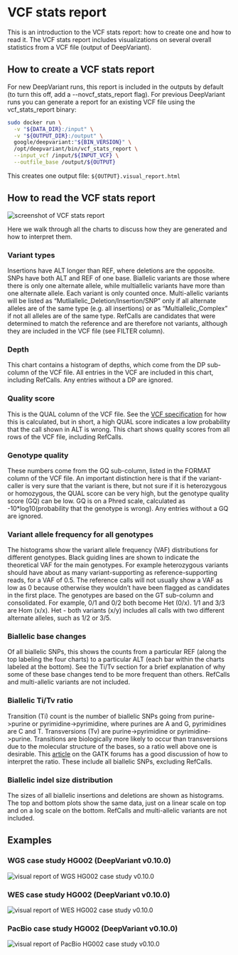 # VCF stats report

This is an introduction to the VCF stats report: how to create one and how to
read it. The VCF stats report includes visualizations on several overall
statistics from a VCF file (output of DeepVariant).

## How to create a VCF stats report

For new DeepVariant runs, this report is included in the outputs by default (to
turn this off, add a --novcf_stats_report flag). For previous DeepVariant runs
you can generate a report for an existing VCF file using the vcf_stats_report
binary:

```bash
sudo docker run \
  -v "${DATA_DIR}:/input" \
  -v "${OUTPUT_DIR}:/output" \
  google/deepvariant:"${BIN_VERSION}" \
  /opt/deepvariant/bin/vcf_stats_report \
  --input_vcf /input/${INPUT_VCF} \
  --outfile_base /output/${OUTPUT}
```

This creates one output file: `${OUTPUT}.visual_report.html`

## How to read the VCF stats report

![screenshot of VCF stats report](images/WGS_HG002.v0.10.0_visual_report.png)

Here we walk through all the charts to discuss how they are generated and how to
interpret them.

### Variant types

Insertions have ALT longer than REF, where deletions are the opposite. SNPs have
both ALT and REF of one base. Biallelic variants are those where there is only
one alternate allele, while multiallelic variants have more than one alternate
allele. Each variant is only counted once. Multi-allelic variants will be listed
as “Mutliallelic_Deletion/Insertion/SNP” only if all alternate alleles are of
the same type (e.g. all insertions) or as “Multiallelic_Complex” if not all
alleles are of the same type. RefCalls are candidates that were determined to
match the reference and are therefore not variants, although they are included
in the VCF file (see FILTER column).

### Depth

This chart contains a histogram of depths, which come from the DP sub-column of
the VCF file. All entries in the VCF are included in this chart, including
RefCalls. Any entries without a DP are ignored.

### Quality score

This is the QUAL column of the VCF file. See the [VCF specification] for how
this is calculated, but in short, a high QUAL score indicates a low probability
that the call shown in ALT is wrong. This chart shows quality scores from all
rows of the VCF file, including RefCalls.

### Genotype quality

These numbers come from the GQ sub-column, listed in the FORMAT column of the
VCF file. An important distinction here is that if the variant-caller is very
sure that the variant is there, but not sure if it is heterozygous or
homozygous, the QUAL score can be very high, but the genotype quality score (GQ)
can be low. GQ is on a Phred scale, calculated as -10*log10(probability that the
genotype is wrong). Any entries without a GQ are ignored.

### Variant allele frequency for all genotypes

The histograms show the variant allele frequency (VAF) distributions for
different genotypes. Black guiding lines are shown to indicate the theoretical
VAF for the main genotypes. For example heterozygous variants should have about
as many variant-supporting as reference-supporting reads, for a VAF of 0.5. The
reference calls will not usually show a VAF as low as 0 because otherwise they
wouldn’t have been flagged as candidates in the first place. The genotypes are
based on the GT sub-column and consolidated. For example, 0/1 and 0/2 both
become Het (0/x). 1/1 and 3/3 are Hom (x/x). Het - both variants (x/y) includes
all calls with two different alternate alleles, such as 1/2 or 3/5.

### Biallelic base changes

Of all biallelic SNPs, this shows the counts from a particular REF (along the
top labeling the four charts) to a particular ALT (each bar within the charts
labeled at the bottom). See the Ti/Tv section for a brief explanation of why
some of these base changes tend to be more frequent than others. RefCalls and
multi-allelic variants are not included.

### Biallelic Ti/Tv ratio

Transition (Ti) count is the number of biallelic SNPs going from purine->purine
or pyrimidine->pyrimidine, where purines are A and G, pyrimidines are C and T.
Transversions (Tv) are purine->pyrimidine or pyrimidine->purine. Transitions
are biologically more likely to occur than transversions due to the molecular
structure of the bases, so a ratio well above one is desirable. This
[article](https://gatkforums.broadinstitute.org/gatk/discussion/6308/evaluating-the-quality-of-a-variant-callset)
on the GATK forums has a good discussion of how to interpret the ratio. These
include all biallelic SNPs, excluding RefCalls.

### Biallelic indel size distribution

The sizes of all biallelic insertions and deletions are shown as histograms. The
top and bottom plots show the same data, just on a linear scale on top and on a
log scale on the bottom. RefCalls and multi-allelic variants are not included.

## Examples

### WGS case study HG002 (DeepVariant v0.10.0)

![visual report of WGS HG002 case study v0.10.0](images/WGS_HG002.v0.10.0_visual_report.png)

### WES case study HG002 (DeepVariant v0.10.0)

![visual report of WES HG002 case study v0.10.0](images/WES_HG002.v0.10.0_visual_report.png)

### PacBio case study HG002 (DeepVariant v0.10.0)

![visual report of PacBio HG002 case study v0.10.0](images/PacBio_HG002.v0.10.0_visual_report.png)

[VCF specification]: https://samtools.github.io/hts-specs/VCFv4.3.pdf
